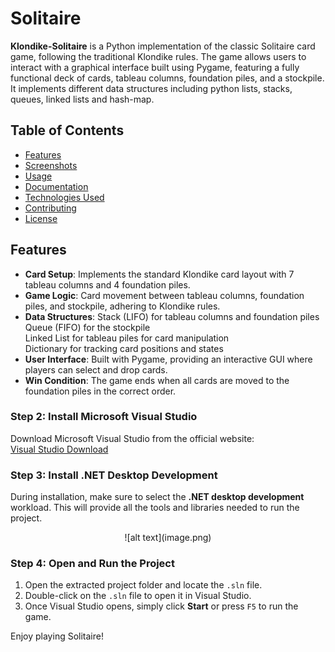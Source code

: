 # Solitaire

**Klondike-Solitaire**  is a Python implementation of the classic Solitaire card game, following the traditional Klondike rules. The game allows users to interact with a graphical interface built using Pygame, featuring a fully functional deck of cards, tableau columns, foundation piles, and a stockpile. It implements different data structures including python lists, stacks, queues, linked lists and hash-map.

## Table of Contents
- [Features](#features)
- [Screenshots](#screenshots)
- [Usage](#usage)
- [Documentation](#documentation)
- [Technologies Used](#technologies-used)
- [Contributing](#contributing)
- [License](#license)

## Features
- **Card Setup**: Implements the standard Klondike card layout with 7 tableau columns and 4 foundation piles.
- **Game Logic**: Card movement between tableau columns, foundation piles, and stockpile, adhering to Klondike rules.
- **Data Structures**: Stack (LIFO) for tableau columns and foundation piles <br>
Queue (FIFO) for the stockpile <br>
Linked List for tableau piles for card manipulation <br>
Dictionary for tracking card positions and states <br>
- **User Interface**:  Built with Pygame, providing an interactive GUI where players can select and drop cards.
- **Win Condition**:  The game ends when all cards are moved to the foundation piles in the correct order.

### Step 2: Install Microsoft Visual Studio

Download Microsoft Visual Studio from the official website:  
[Visual Studio Download](https://visualstudio.microsoft.com/downloads/)

### Step 3: Install .NET Desktop Development

During installation, make sure to select the **.NET desktop development** workload. This will provide all the tools and libraries needed to run the project.

<div align="center">
    ![alt text](image.png)
</div>

### Step 4: Open and Run the Project

1. Open the extracted project folder and locate the `.sln` file.
2. Double-click on the `.sln` file to open it in Visual Studio.
3. Once Visual Studio opens, simply click **Start** or press `F5` to run the game.

Enjoy playing Solitaire!
